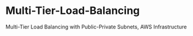 # Multi-Tier-Load-Balancing
Multi-Tier Load Balancing with Public-Private Subnets, AWS Infrastructure
